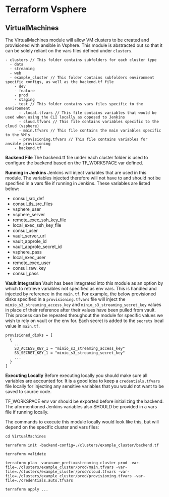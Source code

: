 
# Terraform Vsphere

## VirtualMachines

The VirtualMachines module will allow VM clusters to be created and provisioned with ansible in Vsphere. This module is abstracted out so that it can be solely reliant on the vars files defined under `clusters`.

```
- clusters // This folder contains subfolders for each cluster type
  - data
  - streaming
  - web
  - example_cluster // This folder contains subfolders environment specific configs, as well as the backend.tf file
    - dev
    - feature
    - prod
    - staging
    - test // This folder contains vars files specific to the environment
      - .local.tfvars // This file contains variables that would be used when using the CLI locally as opposed to Jenkins
      - cloud.tfvars // This file contains variables specific to the cloud (vsphere)
      - main.tfvars // This file contains the main variables specific to the VM's
      - provisioning.tfvars // This file contains variables for ansible provisioning
    - backend.tf
```

**Backend File**
The backend.tf file under each cluster folder is used to configure the backend based on the TF_WORKSPACE var defined.

**Running in Jenkins**
Jenkins will inject variables that are used in this module. The variables injected therefore will not have to and should not be specified in a vars file if running in Jenkins. These variables are listed below:
- consul_src_def
- consul_tls_src_files
- vsphere_user
- vsphere_server
- remote_exec_ssh_key_file
- local_exec_ssh_key_file
- consul_user
- vault_server_url
- vault_approle_id
- vault_approle_secret_id
- vsphere_pass
- local_exec_user
- remote_exec_user
- consul_raw_key
- consul_pass

**Vault Integration**
Vault has been integrated into this module as an option by which to retrieve variables not specified as env vars. This is handled and injected by reference in the `main.tf`. For example, the below provisioned disks specified in a `provisioning.tfvars` file will inject the `minio_s3_streaming_access_key` and `minio_s3_streaming_secret_key` values in place of their reference after their values have been pulled from vault. This process can be repeated throughout the module for specific values we wish to rely on vault or the env for. Each secret is added to the `secrets` local value in `main.tf`.

```
provisioned_disks = [
  {
    ...
    S3_ACCESS_KEY_1 = "minio_s3_streaming_access_key"
    S3_SECRET_KEY_1 = "minio_s3_streaming_secret_key"
    ...
  }
]
```

**Executing Locally**
Before executing locally you should make sure all variables are accounted for. It is a good idea to keep a `credentials.tfvars` file locally for injecting any sensitive variables that you would not want to be saved to source code.

TF_WORKSPACE env var should be exported before initializing the backend. The aformentioned Jenkins variables also SHOULD be provided in a vars file if running locally.

The commands to execute this module locally would look like this, but will depend on the specific cluster and vars files:

```
cd VirtualMachines

terraform init -backend-config=./clusters/example_cluster/backend.tf

terraform validate

terraform plan -var=name_prefix=streaming-cluster-prod -var-file=./clusters/example_cluster/prod/main.tfvars -var-file=./clusters/example_cluster/prod/cloud.tfvars -var-file=./clusters/example_cluster/prod/provisioning.tfvars -var-file=./credentials.auto.tfvars

terraform apply ...
```
